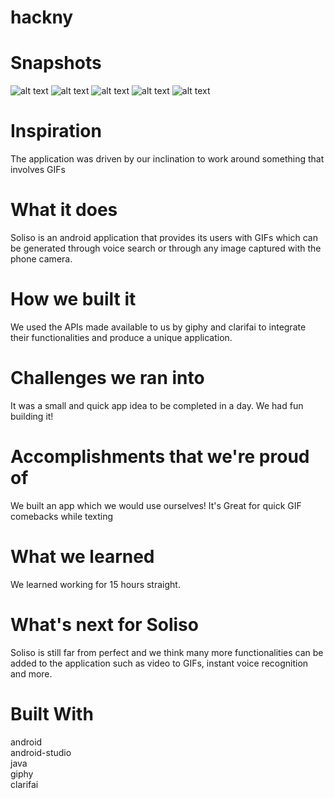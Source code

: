 # hackny

# Snapshots  
![alt text](https://challengepost-s3-challengepost.netdna-ssl.com/photos/production/software_photos/000/550/616/datas/gallery.jpg)
![alt text](https://challengepost-s3-challengepost.netdna-ssl.com/photos/production/software_photos/000/550/617/datas/gallery.jpg)
![alt text](https://challengepost-s3-challengepost.netdna-ssl.com/photos/production/software_photos/000/550/618/datas/gallery.jpg)
![alt text](https://challengepost-s3-challengepost.netdna-ssl.com/photos/production/software_photos/000/550/619/datas/gallery.jpg)
![alt text](https://challengepost-s3-challengepost.netdna-ssl.com/photos/production/software_photos/000/550/621/datas/gallery.jpg)

# Inspiration  
The application was driven by our inclination to work around something that involves GIFs

# What it does  
Soliso is an android application that provides its users with GIFs which can be generated through voice search or through any image captured with the phone camera.

# How we built it 
We used the APIs made available to us by giphy and clarifai to integrate their functionalities and produce a unique application.

# Challenges we ran into  
It was a small and quick app idea to be completed in a day. We had fun building it!

# Accomplishments that we're proud of  
We built an app which we would use ourselves! It's Great for quick GIF comebacks while texting

# What we learned  
We learned working for 15 hours straight.

# What's next for Soliso  
Soliso is still far from perfect and we think many more functionalities can be added to the application such as video to GIFs, instant voice recognition and more.

# Built With  
android  
android-studio  
java  
giphy  
clarifai  
